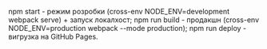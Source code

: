npm start - режим розробки (cross-env NODE_ENV=development webpack serve) + запуск локалхост;
npm run build - продакшн (cross-env NODE_ENV=production webpack --mode production);
npm run deploy - вигрузка на GitHub Pages.
